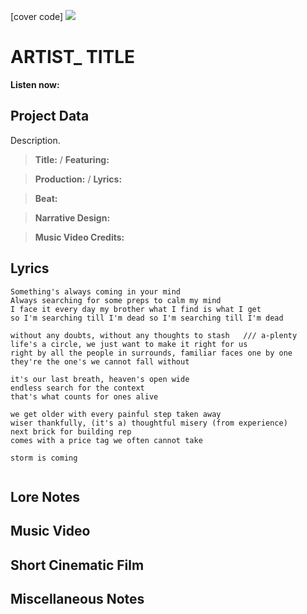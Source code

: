 [cover code] ![](57175019_319474918741616_8502199518755923887_n.jpg)

# ARTIST_ TITLE

**Listen now:** 

## Project Data

Description.

> **Title:**  / **Featuring:** 

> **Production:**  / **Lyrics:** 

> **Beat:**

> **Narrative Design:**

> **Music Video Credits:**


## Lyrics

```
Something's always coming in your mind
Always searching for some preps to calm my mind
I face it every day my brother what I find is what I get 
so I'm searching till I'm dead so I'm searching till I'm dead

without any doubts, without any thoughts to stash   /// a-plenty
life's a circle, we just want to make it right for us
right by all the people in surrounds, familiar faces one by one
they're the one's we cannot fall without

it's our last breath, heaven's open wide 
endless search for the context
that's what counts for ones alive

we get older with every painful step taken away
wiser thankfully, (it's a) thoughtful misery (from experience)
next brick for building rep
comes with a price tag we often cannot take

storm is coming


```

## Lore Notes

## Music Video

## Short Cinematic Film

## Miscellaneous Notes
